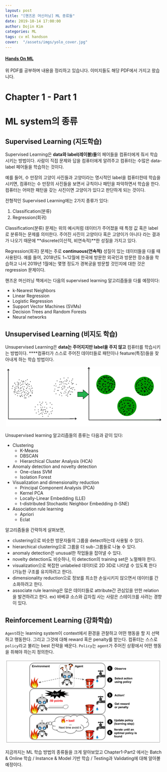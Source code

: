 ```yaml
---
layout: post
title: "[핸즈온 머신러닝] ML 종류들"
date: 2019-10-14 17:00:00
author: Dojin Kim
categories: ML
tags: cv ml handson 
cover:  "/assets/imgs/yolo_cover.jpg"
---
```


#### [Hands On ML](https://www.academia.edu/37010160/Hands-On_Machine_Learning_with_Scikit-Learn_and_TensorFlow)
위 PDF를 공부하며 내용을 정리하고 있습니다. 이미지들도 해당 PDF에서 가지고 왔습니다.

# Chapter 1 - Part 1

# ML system의 종류

## Supervised Learning (지도학습)

Supervised Learning은 **data와 label(레이블)들**의 페어들을 컴퓨터에게 줘서 학습시키는 방법이다. 사람이 직접 문제와 답을 컴퓨터에게 알려주고 컴퓨터는 수많은 data-label 페어들을 학습하는 것이다. 

예를 들어, 수 만장의 고양이 사진들과 고양이라는 명시적인 label을 컴퓨터한테 학습을 시키면, 컴퓨터는 수 만장의 사진들을 보면서 규칙이나 패턴을 파악하면서 학습을 한다. 컴퓨터는 어떠한 패턴을 갖는 사진이면 고양이가 있다고 판단하게 되는 것이다.

전형적인 Supervised Learning에는 2가지 종류가 있다:

1. Classification(분류)
2. Regression(회귀)

Classification(분류) 문제는 위의 예시처럼 데이터가 주어졌을 때 특정 값 혹은 label로 분류하는 문제를 의미한다. 주어진 사진이 고양이다 혹은 고양이가 아니다 라는 결과가 나오기 때문에 **discrete(이산적, 비연속적)**한 성질을 가지고 있다.

Regression(회귀) 문제는 주로 **continuous(연속적)** 성질이 있는 데이터들을 다룰 때 사용된다. 예를 들어, 2018년도 1~12월에 한국에 방문한 외국인과 방문한 장소들을 학습하고 나서 2019년 1월에는 몇명 정도가 경복궁을 방문할 것인지에 대한 것은 regression 문제이다. 

핸즈온 머신러닝 책에서는 다음의 supervised learning 알고리즘들을 다룰 예정이다:

- k-Nearest Neighbors
- Linear Regression
- Logistic Regression
- Support Vector Machines (SVMs)
- Decision Trees and Random Forests
- Neural networks

## Unsupervised Learning (비지도 학습)

Unsupervised Learning은 **data는 주어지지만 label을 주지 않고** 컴퓨터를 학습시키는 방법이다. ****컴퓨터가 스스로 주어진 데이터들로 패턴이나 feature(특징)들을 찾아내게 하는 학습 방법이다. 

<div align="center">
<img src="/assets/imgs/ml/intro1_1.png" style="width:500px"/>
</div>

Unsupervised learning 알고리즘들의 종류는 다음과 같이 있다:

- Clustering
    - K-Means
    - DBSCAN
    - Hierarchical Cluster Analysis (HCA)
- Anomaly detection and novelty detection
    - One-class SVM
    - Isolation Forest
- Visualization and dimensionality reduction
    - Principal Component Analysis (PCA)
    - Kernel PCA
    - Locally-Linear Embedding (LLE)
    - t-distributed Stochastic Neighbor Embedding (t-SNE)
- Association rule learning
    - Apriori
    - Eclat

알고리즘들을 간략하게 살펴보면, 

- clustering으로 비슷한 방문자들의 그룹을 detect하는데 사용될 수 있다. 
- hierarchical clustering으로 그룹을 더 sub-그룹들로 나눌 수 있다.
- anomaly detection은 unusual한 작업들을 잡아낼 수 있다.
- novelty detection도 비슷하나, 이 detection의 training set은 노멀해야 한다.
- visualization으로 복잡한 unlabeled 데이터로 2D 3D로 나타낼 수 있도록 한다 (가능한 구조를 유지하려고 한다).
- dimensionality reduction으로 정보를 최소한 손실시키지 않으면서 데이터를 간소화하려고 한다.
- associate rule learning은 많은 데이터들로 attribute간 관심있을 만한 relation을 발견하려고 한다. ex) 바베큐 소스와 갑자칩 사는 사람은 스테이크를 사려는 경향이 있다.

## Reinforcement Learning (강화학습)

`Agent`라는 learning system이 context에서 환경을 관찰하고 어떤 행동을 할 지 선택하고 행동한다. 그리고 그것에 대해 reward 혹은 penalty를 받는다. 컴퓨터는 스스로 `policy`라고 불리는 best 전략을 배운다. `Policy`는 `agent`가 주어진 상황에서 어떤 행동을 취해야 하는지 정의한다.  

<div align="center">
<img src="/assets/imgs/ml/intro1_2.png" style="width:500px"/>
</div>


지금까지는 ML 학습 방법의 종류들을 크게 알아보았고 Chapter1-Part2 에서는 Batch & Online 학습 / Instance & Model 기반 학습 / Testing과 Validating에 대해 알아볼 예정이다.